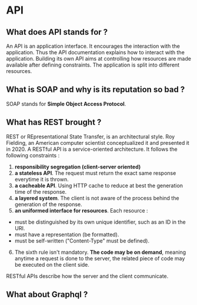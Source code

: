 # API
## What does API stands for ?
An API is an application interface. It encourages the interaction with the application. Thus the API documentation explains how to interact with the application.
Building its own API aims at controlling how resources are made available after defining constraints.
The application is split into different resources.
## What is SOAP and why is its reputation so bad ?
SOAP stands for **Simple Object Access Protocol**.
## What has REST brought ?
REST or REpresentational State Transfer, is an architectural style. Roy Fielding, an American computer scientist conceptualized it and presented it in 2020.
A RESTful API is a service-oriented architecture. It follows the following constraints :
1. **responsibility segregation (client-server oriented)**
2. **a stateless API**. The request must return the exact same response everytime it is thrown.
3. **a cacheable API**. Using HTTP cache to reduce at best the generation time of the response.
4. **a layered system**. The client is not aware of the process behind the generation of the response.
5. **an uniformed interface for resources**. Each resource :
- must be distinguished by its own unique identifier, such as an ID in the URI.
- must have a representation (be formatted).
- must be self-written ("Content-Type" must be defined).
6. The sixth rule isn't mandatory. **The code may be on demand**, meaning anytime a request is done to the server, the related piece of code may be executed on the client side.

RESTful APIs describe how the server and the client communicate.
## What about Graphql ?
